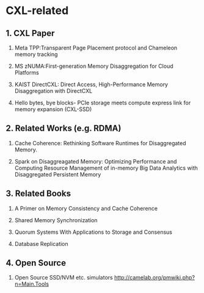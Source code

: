 # CXL-related

## 1. CXL Paper

1. Meta TPP:Transparent Page Placement protocol and Chameleon memory tracking 

2. MS zNUMA:First-generation Memory Disaggregation for Cloud Platforms

3. KAIST DirectCXL: Direct Access, High-Performance Memory Disaggregation with DirectCXL

4. Hello bytes, bye blocks- PCIe storage meets compute express link for memory expansion (CXL-SSD)


## 2. Related Works (e.g. RDMA)

1. Cache Coherence: Rethinking Software Runtimes for Disaggregated Memory.

2. Spark on Disaggreagated Memory: Optimizing Performance and Computing Resource Management of in-memory Big Data Analytics with Disaggregated Persistent Memory


## 3. Related Books

1. A Primer on Memory Consistency and Cache Coherence

2. Shared Memory Synchronization

3. Quorum Systems With Applications to Storage and Consensus

4. Database Replication


## 4. Open Source 

1. Open Source SSD/NVM etc. simulators  http://camelab.org/pmwiki.php?n=Main.Tools
